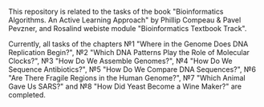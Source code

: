 This repository is related to the tasks of the book "Bioinformatics Algorithms. An Active Learning Approach" by Phillip Compeau &amp; Pavel Pevzner, and Rosalind webiste module "Bioinformatics Textbook Track".

Currently, all tasks of the chapters №1 "Where in the Genome Does DNA Replication Begin?", №2 "Which DNA Patterns Play the Role of Molecular Clocks?", №3 "How Do We Assemble Genomes?", №4 "How Do We Sequence Antibiotics?", №5 "How Do We Compare DNA Sequences?", №6 "Are There Fragile Regions in the Human Genome?", №7 "Which Animal Gave Us SARS?" and №8 "How Did Yeast Become a Wine Maker?" are completed.
